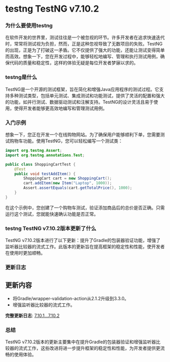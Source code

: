 # testng TestNG v7.10.2
### 为什么要使用testng

在软件开发的世界里，测试往往是一个被忽视的环节。许多开发者在追求快速迭代时，常常将测试视为负担，然而，正是这种忽视导致了无数项目的失败。TestNG的出现，正是为了打破这一矛盾。它不仅提供了强大的功能，还能让测试变得简单而高效。想象一下，您在开发过程中，能够轻松地编写、管理和执行测试用例，确保代码的质量和稳定性，这样的体验无疑是每位开发者梦寐以求的。

### testng是什么

TestNG是一个开源的测试框架，旨在简化和增强Java应用程序的测试过程。它支持多种测试类型，包括单元测试、集成测试和功能测试，提供了灵活的配置和强大的功能，如并行测试、数据驱动测试和注解支持。TestNG的设计灵活且易于使用，使得开发者能够更高效地编写和管理测试用例。

### 入门示例

想象一下，您正在开发一个在线购物网站。为了确保用户能够顺利下单，您需要测试购物车功能。使用TestNG，您可以轻松编写一个测试类：

```java
import org.testng.Assert;
import org.testng.annotations.Test;

public class ShoppingCartTest {
    @Test
    public void testAddItem() {
        ShoppingCart cart = new ShoppingCart();
        cart.addItem(new Item("Laptop", 1000));
        Assert.assertEquals(cart.getTotalPrice(), 1000);
    }
}
```

在这个示例中，您创建了一个购物车测试，验证添加商品后的总价是否正确。只需运行这个测试，您就能快速确认功能是否正常。

### testng TestNG v7.10.2版本更新了什么

TestNG v7.10.2版本进行了以下更新：提升了Gradle的包装器验证功能，增强了监听器比较器的流式工作。此版本的更新旨在提高框架的稳定性和性能，使开发者在使用时更加顺畅。

### 更新日志

## 更新内容
- 将Gradle/wrapper-validation-action从2.1.2升级到3.3.0。
- 增强监听器比较器的流式工作。

**完整更新日志**: [7.10.1...7.10.2](https://github.com/testng-team/testng/compare/7.10.1...7.10.2)

### 总结

TestNG v7.10.2版本的更新主要集中在提升Gradle的包装器验证和增强监听器比较器的流式工作，这些改进将进一步提升框架的稳定性和性能，为开发者提供更流畅的使用体验。